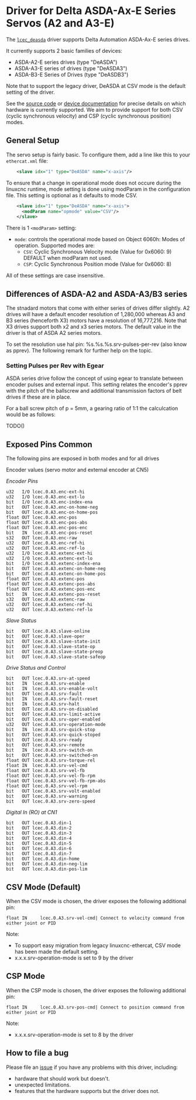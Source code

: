 # Driver for Delta ASDA-Ax-E Series Servos (A2 and A3-E)

The [`lcec_deasda`](../src/devices/lcec_deasda.c) driver supports Delta Automation ASDA-Ax-E series drives. 

It currently supports 2 basic families of devices:

- ASDA-A2-E series drives (type "DeASDA")
- ASDA-A3-E series of drives (type "DeASDA3")
- ASDA-B3-E Series of Drives (type "DeASDB3")

Note that to support the legacy driver, DeASDA at CSV mode is the default setting of the driver.

See the [source code](../src/devices/lcec_deasda.c) or [device
documentation](devices/) for precise details on which hardware is
currently supported. We aim to provide support for both CSV (cyclic synchronous velocity) and CSP (cyclic synchronous position) modes. 

## General Setup 
The servo setup is fairly basic.  To configure them, add a line
like this to your `ethercat.xml` file:

```xml
    <slave idx="1" type="DeASDA" name="x-axis"/>
```

To ensure that a change in operational mode does not occure during the linuxcnc runtime, mode setting is done using modParam in the configuration file. This setting is optional as it defaults to mode CSV.

```xml
    <slave idx="1" type="DeASDA" name="x-axis">
      <modParam name="opmode" value="CSV"/>
    </slave>
```

There is 1 `<modParam>` setting:

- `mode`: controls the operational mode based on Object 6060h: Modes of operation.
  Supported modes are:
  - `CSV`: Cyclic Synchronous Velocity mode (Value for 0x6060: 9) DEFAULT when modParam not used.
  - `CSP`: Cyclic Synchronous Position mode (Value for 0x6060: 8)
    
All of these settings are case insensitive.

## Differences of ASDA-A2 and ASDA-A3/B3 series

The stnadard motors that come with either series of drives differ slightly. A2 drives will have a default encoder resolution of 1,280,000 whereas A3 and B3 series (henceforth X3) motors have a resolution of 16,777,216. Note that X3 drives support both x2 and x3 series motors. The default value in the driver is that of ASDA A2 series motors.

To set the resolution use hal pin: %s.%s.%s.srv-pulses-per-rev  (also know as pprev). The following remark for further help on the topic.

### Setting Pulses per Rev with Egear 

ASDA series drive follow the concept of using egear to translate between encoder pulses and external input. This setting relates the encoder's pprev with the pitch of the ballscrew and additional transmission factors of belt drives if these are in place.

For a ball screw pitch of p = 5mm, a gearing ratio of 1:1 the calculcation would be as follows:

TODO()


## Exposed Pins Common

The following pins are exposed in both modes and for all drives

Encoder values (servo motor and external encoder at CN5)

_Encoder Pins_
```
u32   I/O lcec.0.A3.enc-ext-hi
u32   I/O lcec.0.A3.enc-ext-lo
bit   I/O lcec.0.A3.enc-index-ena
bit   OUT lcec.0.A3.enc-on-home-neg
bit   OUT lcec.0.A3.enc-on-home-pos
float OUT lcec.0.A3.enc-pos
float OUT lcec.0.A3.enc-pos-abs 
float OUT lcec.0.A3.enc-pos-enc
bit   IN  lcec.0.A3.enc-pos-reset
s32   OUT lcec.0.A3.enc-raw
u32   OUT lcec.0.A3.enc-ref-hi
u32   OUT lcec.0.A3.enc-ref-lo
u32   I/O lcec.0.A3.extenc-ext-hi
u32   I/O lcec.0.A3.extenc-ext-lo
bit   I/O lcec.0.A3.extenc-index-ena
bit   OUT lcec.0.A3.extenc-on-home-neg
bit   OUT lcec.0.A3.extenc-on-home-pos
float OUT lcec.0.A3.extenc-pos
float OUT lcec.0.A3.extenc-pos-abs
float OUT lcec.0.A3.extenc-pos-enc
bit   IN  lcec.0.A3.extenc-pos-reset
s32   OUT lcec.0.A3.extenc-raw
u32   OUT lcec.0.A3.extenc-ref-hi
u32   OUT lcec.0.A3.extenc-ref-lo
```
_Slave Status_
```
bit   OUT lcec.0.A3.slave-online
bit   OUT lcec.0.A3.slave-oper
bit   OUT lcec.0.A3.slave-state-init
bit   OUT lcec.0.A3.slave-state-op
bit   OUT lcec.0.A3.slave-state-preop
bit   OUT lcec.0.A3.slave-state-safeop
```
_Drive Status and Control_
```
bit   OUT lcec.0.A3.srv-at-speed
bit   IN  lcec.0.A3.srv-enable 
bit   IN  lcec.0.A3.srv-enable-volt
bit   OUT lcec.0.A3.srv-fault
bit   IN  lcec.0.A3.srv-fault-reset 
bit   IN  lcec.0.A3.srv-halt
bit   OUT lcec.0.A3.srv-on-disabled
bit   OUT lcec.0.A3.srv-limit-active
bit   OUT lcec.0.A3.srv-oper-enabled
u32   OUT lcec.0.A3.srv-operation-mode
bit   IN  lcec.0.A3.srv-quick-stop
bit   OUT lcec.0.A3.srv-quick-stoped
bit   OUT lcec.0.A3.srv-ready
bit   OUT lcec.0.A3.srv-remote
bit   IN  lcec.0.A3.srv-switch-on
bit   OUT lcec.0.A3.srv-switched-on
float OUT lcec.0.A3.srv-torque-rel
float IN  lcec.0.A3.srv-vel-cmd 
float OUT lcec.0.A3.srv-vel-fb
float OUT lcec.0.A3.srv-vel-fb-rpm
float OUT lcec.0.A3.srv-vel-fb-rpm-abs
float OUT lcec.0.A3.srv-vel-rpm
bit   OUT lcec.0.A3.srv-volt-enabled
bit   OUT lcec.0.A3.srv-warning
bit   OUT lcec.0.A3.srv-zero-speed
```
_Digital In (RO) at CN1_
```
bit   OUT lcec.0.A3.din-1
bit   OUT lcec.0.A3.din-2
bit   OUT lcec.0.A3.din-3
bit   OUT lcec.0.A3.din-4
bit   OUT lcec.0.A3.din-5
bit   OUT lcec.0.A3.din-6
bit   OUT lcec.0.A3.din-7
bit   OUT lcec.0.A3.din-home
bit   OUT lcec.0.A3.din-neg-lim
bit   OUT lcec.0.A3.din-pos-lim
```


## CSV Mode (Default)

When the CSV mode is chosen, the driver exposes the following additional pin:

```
float IN     lcec.0.A3.srv-vel-cmd| Connect to velocity command from either joint or PID
```

Note: 
- To support easy migration from legacy linuxcnc-ethercat, CSV mode has been made the default setting.
- x.x.x.srv-operation-mode is set to 9 by the driver 


## CSP Mode

When the CSP mode is chosen, the driver exposes the following additional pin:

```
float IN     lcec.0.A3.srv-pos-cmd| Connect to position command from either joint or PID
```

Note: 
- x.x.x.srv-operation-mode is set to 8 by the driver 

## How to file a bug

Please file an
[issue](http://github.com/linuxcnc-ethercat/linuxcnc-ethercat/issues)
if you have any problems with this driver, including:

- hardware that should work but doesn't.
- unexpected limitations.
- features that the hardware supports but the driver does not.
